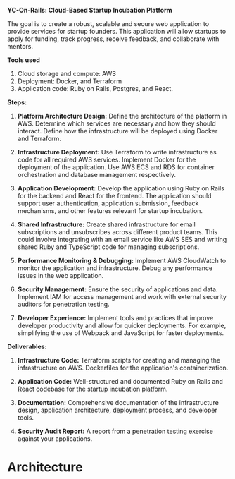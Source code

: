 **YC-On-Rails: Cloud-Based Startup Incubation Platform**

The goal is to create a robust, scalable and secure web application to provide services for startup founders. This application will allow startups to apply for funding, track progress, receive feedback, and collaborate with mentors.

**Tools used**

1. Cloud storage and compute: AWS
2. Deployment: Docker, and Terraform
3. Application code: Ruby on Rails, Postgres, and React.

**Steps:**

1. **Platform Architecture Design:** Define the architecture of the platform in AWS. Determine which services are necessary and how they should interact. Define how the infrastructure will be deployed using Docker and Terraform.

2. **Infrastructure Deployment:** Use Terraform to write infrastructure as code for all required AWS services. Implement Docker for the deployment of the application. Use AWS ECS and RDS for container orchestration and database management respectively.

3. **Application Development:** Develop the application using Ruby on Rails for the backend and React for the frontend. The application should support user authentication, application submission, feedback mechanisms, and other features relevant for startup incubation.

4. **Shared Infrastructure:** Create shared infrastructure for email subscriptions and unsubscribes across different product teams. This could involve integrating with an email service like AWS SES and writing shared Ruby and TypeScript code for managing subscriptions.

5. **Performance Monitoring & Debugging:** Implement AWS CloudWatch to monitor the application and infrastructure. Debug any performance issues in the web application.

6. **Security Management:** Ensure the security of applications and data. Implement IAM for access management and work with external security auditors for penetration testing.

7. **Developer Experience:** Implement tools and practices that improve developer productivity and allow for quicker deployments. For example, simplifying the use of Webpack and JavaScript for faster deployments.

**Deliverables:**

1. **Infrastructure Code:** Terraform scripts for creating and managing the infrastructure on AWS. Dockerfiles for the application's containerization.

2. **Application Code:** Well-structured and documented Ruby on Rails and React codebase for the startup incubation platform.

3. **Documentation:** Comprehensive documentation of the infrastructure design, application architecture, deployment process, and developer tools. 

4. **Security Audit Report:** A report from a penetration testing exercise against your applications.


# Architecture
